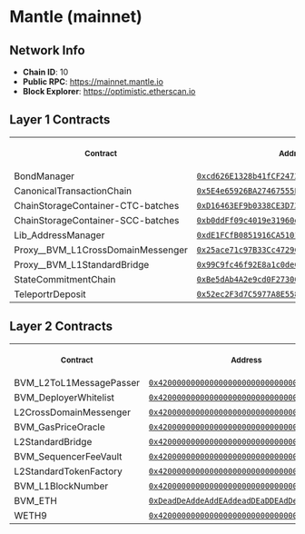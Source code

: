 # Mantle (mainnet)
## Network Info
- **Chain ID**: 10
- **Public RPC**: https://mainnet.mantle.io
- **Block Explorer**: https://optimistic.etherscan.io
## Layer 1 Contracts
<table>
<tr>
<th>
<img width="506px" height="0px" />
<p><small>Contract</small></p>
</th>
<th>
<img width="506px" height="0px" />
<p><small>Address</small></p>
</th>
</tr>
<tr>
<td>
BondManager
</td>
<td align="center">
<a href="https://etherscan.io/address/0xcd626E1328b41fCF24737F137BcD4CE0c32bc8d1">
<code>0xcd626E1328b41fCF24737F137BcD4CE0c32bc8d1</code>
</a>
</td>
</tr>
<tr>
<td>
CanonicalTransactionChain
</td>
<td align="center">
<a href="https://etherscan.io/address/0x5E4e65926BA27467555EB562121fac00D24E9dD2">
<code>0x5E4e65926BA27467555EB562121fac00D24E9dD2</code>
</a>
</td>
</tr>
<tr>
<td>
ChainStorageContainer-CTC-batches
</td>
<td align="center">
<a href="https://etherscan.io/address/0xD16463EF9b0338CE3D73309028ef1714D220c024">
<code>0xD16463EF9b0338CE3D73309028ef1714D220c024</code>
</a>
</td>
</tr>
<tr>
<td>
ChainStorageContainer-SCC-batches
</td>
<td align="center">
<a href="https://etherscan.io/address/0xb0ddFf09c4019e31960de11bD845E836078E8EbE">
<code>0xb0ddFf09c4019e31960de11bD845E836078E8EbE</code>
</a>
</td>
</tr>
<tr>
<td>
Lib_AddressManager
</td>
<td align="center">
<a href="https://etherscan.io/address/0xdE1FCfB0851916CA5101820A69b13a4E276bd81F">
<code>0xdE1FCfB0851916CA5101820A69b13a4E276bd81F</code>
</a>
</td>
</tr>
<tr>
<td>
Proxy__BVM_L1CrossDomainMessenger
</td>
<td align="center">
<a href="https://etherscan.io/address/0x25ace71c97B33Cc4729CF772ae268934F7ab5fA1">
<code>0x25ace71c97B33Cc4729CF772ae268934F7ab5fA1</code>
</a>
</td>
</tr>
<tr>
<td>
Proxy__BVM_L1StandardBridge
</td>
<td align="center">
<a href="https://etherscan.io/address/0x99C9fc46f92E8a1c0deC1b1747d010903E884bE1">
<code>0x99C9fc46f92E8a1c0deC1b1747d010903E884bE1</code>
</a>
</td>
</tr>
<tr>
<td>
StateCommitmentChain
</td>
<td align="center">
<a href="https://etherscan.io/address/0xBe5dAb4A2e9cd0F27300dB4aB94BeE3A233AEB19">
<code>0xBe5dAb4A2e9cd0F27300dB4aB94BeE3A233AEB19</code>
</a>
</td>
</tr>
<tr>
<td>
TeleportrDeposit
</td>
<td align="center">
<a href="https://etherscan.io/address/0x52ec2F3d7C5977A8E558C8D9C6000B615098E8fC">
<code>0x52ec2F3d7C5977A8E558C8D9C6000B615098E8fC</code>
</a>
</td>
</tr>
</table>

## Layer 2 Contracts
<table>
<tr>
<th>
<img width="506px" height="0px" />
<p><small>Contract</small></p>
</th>
<th>
<img width="506px" height="0px" />
<p><small>Address</small></p>
</th>
</tr>
<tr>
<td>
BVM_L2ToL1MessagePasser
</td>
<td align="center">
<a href="https://optimistic.etherscan.io/address/0x4200000000000000000000000000000000000000">
<code>0x4200000000000000000000000000000000000000</code>
</a>
</td>
</tr>
<tr>
<td>
BVM_DeployerWhitelist
</td>
<td align="center">
<a href="https://optimistic.etherscan.io/address/0x4200000000000000000000000000000000000002">
<code>0x4200000000000000000000000000000000000002</code>
</a>
</td>
</tr>
<tr>
<td>
L2CrossDomainMessenger
</td>
<td align="center">
<a href="https://optimistic.etherscan.io/address/0x4200000000000000000000000000000000000007">
<code>0x4200000000000000000000000000000000000007</code>
</a>
</td>
</tr>
<tr>
<td>
BVM_GasPriceOracle
</td>
<td align="center">
<a href="https://optimistic.etherscan.io/address/0x420000000000000000000000000000000000000F">
<code>0x420000000000000000000000000000000000000F</code>
</a>
</td>
</tr>
<tr>
<td>
L2StandardBridge
</td>
<td align="center">
<a href="https://optimistic.etherscan.io/address/0x4200000000000000000000000000000000000010">
<code>0x4200000000000000000000000000000000000010</code>
</a>
</td>
</tr>
<tr>
<td>
BVM_SequencerFeeVault
</td>
<td align="center">
<a href="https://optimistic.etherscan.io/address/0x4200000000000000000000000000000000000011">
<code>0x4200000000000000000000000000000000000011</code>
</a>
</td>
</tr>
<tr>
<td>
L2StandardTokenFactory
</td>
<td align="center">
<a href="https://optimistic.etherscan.io/address/0x4200000000000000000000000000000000000012">
<code>0x4200000000000000000000000000000000000012</code>
</a>
</td>
</tr>
<tr>
<td>
BVM_L1BlockNumber
</td>
<td align="center">
<a href="https://optimistic.etherscan.io/address/0x4200000000000000000000000000000000000013">
<code>0x4200000000000000000000000000000000000013</code>
</a>
</td>
</tr>
<tr>
<td>
BVM_ETH
</td>
<td align="center">
<a href="https://optimistic.etherscan.io/address/0xDeadDeAddeAddEAddeadDEaDDEAdDeaDDeAD0000">
<code>0xDeadDeAddeAddEAddeadDEaDDEAdDeaDDeAD0000</code>
</a>
</td>
</tr>
<tr>
<td>
WETH9
</td>
<td align="center">
<a href="https://optimistic.etherscan.io/address/0x4200000000000000000000000000000000000006">
<code>0x4200000000000000000000000000000000000006</code>
</a>
</td>
</tr>
</table>

